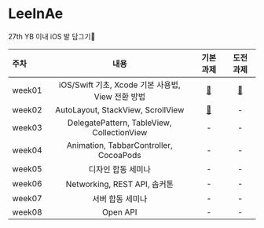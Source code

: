 # LeeInAe
27th YB 이내 iOS 발 담그기🌈

|주차|내용|기본 과제|도전 과제|
|:---|:---:|:---:|:---:|
|week01|iOS/Swift 기초, Xcode 기본 사용법, View 전환 방법| [🍏]() | [🍎](https://github.com/27thONSOPT-iOS/LeeInAe/tree/master/assignment/27th_iOS_assignment_week01) |
|week02|AutoLayout, StackView, ScrollView| [🍏](https://github.com/27thONSOPT-iOS/LeeInAe/tree/master/assignment/27th_iOS_assignment_week02) | - | 
|week03|DelegatePattern, TableView, CollectionView| - | - | 
|week04|Animation, TabbarController, CocoaPods| - | - | 
|week05|디자인 합동 세미나| - | - | 
|week06|Networking, REST API, 솝커톤| - | - | 
|week07|서버 합동 세미나| - | - | 
|week08|Open API| - | - | 
